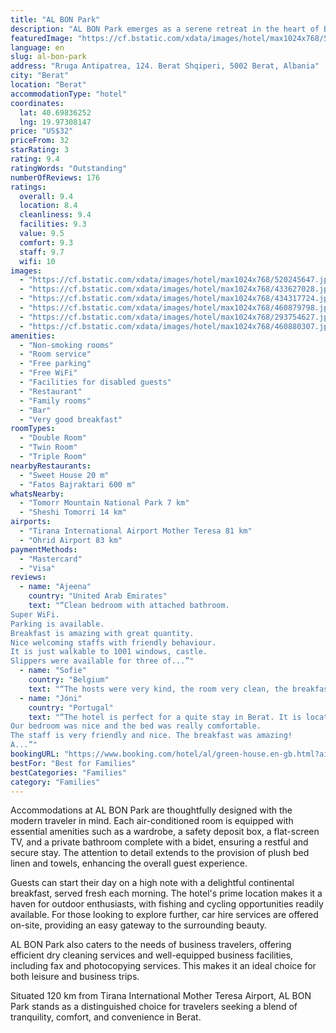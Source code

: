 ```yaml
---
title: "AL BON Park"
description: "AL BON Park emerges as a serene retreat in the heart of Berat, offering a harmonious blend of comfort and convenience for travelers."
featuredImage: "https://cf.bstatic.com/xdata/images/hotel/max1024x768/520245647.jpg?k=3ecc55e08c61288ef8884d514a6af919d26bc381e8883c5c181f564a824d658e&o=&hp=1"
language: en
slug: al-bon-park
address: "Rruga Antipatrea, 124. Berat Shqiperi, 5002 Berat, Albania"
city: "Berat"
location: "Berat"
accommodationType: "hotel"
coordinates:
  lat: 40.69836252
  lng: 19.97308147
price: "US$32"
priceFrom: 32
starRating: 3
rating: 9.4
ratingWords: "Outstanding"
numberOfReviews: 176
ratings:
  overall: 9.4
  location: 8.4
  cleanliness: 9.4
  facilities: 9.3
  value: 9.5
  comfort: 9.3
  staff: 9.7
  wifi: 10
images:
  - "https://cf.bstatic.com/xdata/images/hotel/max1024x768/520245647.jpg?k=3ecc55e08c61288ef8884d514a6af919d26bc381e8883c5c181f564a824d658e&o=&hp=1"
  - "https://cf.bstatic.com/xdata/images/hotel/max1024x768/433627028.jpg?k=929f3888ee3bddd453cca134f344b39abf676d42377100cf5894cc77ffe228e4&o=&hp=1"
  - "https://cf.bstatic.com/xdata/images/hotel/max1024x768/434317724.jpg?k=e3c226d8afd3e15f952fe97277c836e3eee65b36b107a5a22339c40dece55e53&o=&hp=1"
  - "https://cf.bstatic.com/xdata/images/hotel/max1024x768/460879798.jpg?k=6174dd2d88f06ab8302d0b943705886a913913a689b974bedbfef7ab70150c29&o=&hp=1"
  - "https://cf.bstatic.com/xdata/images/hotel/max1024x768/293754627.jpg?k=369f304107df6660adc7af7cb3c73e040528f64cc070f9d33d35dec07f07dd00&o=&hp=1"
  - "https://cf.bstatic.com/xdata/images/hotel/max1024x768/460880307.jpg?k=36710b1fd32ab59be3f32a45bfc144d6ef8cc6702d2b4b157fe8d5194d88f4bc&o=&hp=1"
amenities:
  - "Non-smoking rooms"
  - "Room service"
  - "Free parking"
  - "Free WiFi"
  - "Facilities for disabled guests"
  - "Restaurant"
  - "Family rooms"
  - "Bar"
  - "Very good breakfast"
roomTypes:
  - "Double Room"
  - "Twin Room"
  - "Triple Room"
nearbyRestaurants:
  - "Sweet House 20 m"
  - "Fatos Bajraktari 600 m"
whatsNearby:
  - "Tomorr Mountain National Park 7 km"
  - "Sheshi Tomorri 14 km"
airports:
  - "Tirana International Airport Mother Teresa 81 km"
  - "Ohrid Airport 83 km"
paymentMethods:
  - "Mastercard"
  - "Visa"
reviews:
  - name: "Ajeena"
    country: "United Arab Emirates"
    text: "“Clean bedroom with attached bathroom.
Super WiFi.
Parking is available.
Breakfast is amazing with great quantity.
Nice welcoming staffs with friendly behaviour.
It is just walkable to 1001 windows, castle.
Slippers were available for three of...”"
  - name: "Sofie"
    country: "Belgium"
    text: "“The hosts were very kind, the room very clean, the breakfast pretty big! The location is a bit out of town and looked a bit sketchy at first but still close to the center and not that bad once you're walking around a bit. Also had a free parking...”"
  - name: "Jóni"
    country: "Portugal"
    text: "“The hotel is perfect for a quite stay in Berat. It is located approximately from 20 minutes walk to the old city of Berat.
Our bedroom was nice and the bed was really comfortable.
The staff is very friendly and nice. The breakfast was amazing!
A...”"
bookingURL: "https://www.booking.com/hotel/al/green-house.en-gb.html?aid=8035640"
bestFor: "Best for Families"
bestCategories: "Families"
category: "Families"
---
```


Accommodations at AL BON Park are thoughtfully designed with the modern traveler in mind. Each air-conditioned room is equipped with essential amenities such as a wardrobe, a safety deposit box, a flat-screen TV, and a private bathroom complete with a bidet, ensuring a restful and secure stay. The attention to detail extends to the provision of plush bed linen and towels, enhancing the overall guest experience.

Guests can start their day on a high note with a delightful continental breakfast, served fresh each morning. The hotel's prime location makes it a haven for outdoor enthusiasts, with fishing and cycling opportunities readily available. For those looking to explore further, car hire services are offered on-site, providing an easy gateway to the surrounding beauty.

AL BON Park also caters to the needs of business travelers, offering efficient dry cleaning services and well-equipped business facilities, including fax and photocopying services. This makes it an ideal choice for both leisure and business trips.

Situated 120 km from Tirana International Mother Teresa Airport, AL BON Park stands as a distinguished choice for travelers seeking a blend of tranquility, comfort, and convenience in Berat.